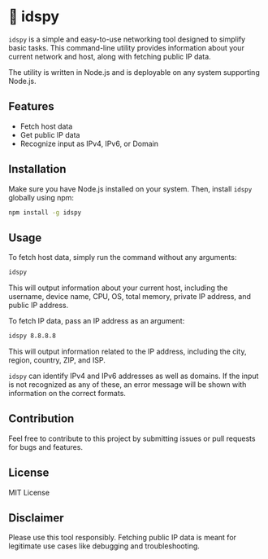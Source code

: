 # 🚀 idspy

`idspy` is a simple and easy-to-use networking tool designed to simplify basic tasks. This command-line utility provides information about your current network and host, along with fetching public IP data. 

The utility is written in Node.js and is deployable on any system supporting Node.js.

## Features
- Fetch host data
- Get public IP data
- Recognize input as IPv4, IPv6, or Domain

## Installation

Make sure you have Node.js installed on your system. Then, install `idspy` globally using npm:

```bash
npm install -g idspy
```

## Usage

To fetch host data, simply run the command without any arguments:

```bash
idspy
```

This will output information about your current host, including the username, device name, CPU, OS, total memory, private IP address, and public IP address.

To fetch IP data, pass an IP address as an argument:

```bash
idspy 8.8.8.8
```

This will output information related to the IP address, including the city, region, country, ZIP, and ISP.

`idspy` can identify IPv4 and IPv6 addresses as well as domains. If the input is not recognized as any of these, an error message will be shown with information on the correct formats.

## Contribution

Feel free to contribute to this project by submitting issues or pull requests for bugs and features.

## License

MIT License

## Disclaimer

Please use this tool responsibly. Fetching public IP data is meant for legitimate use cases like debugging and troubleshooting.
